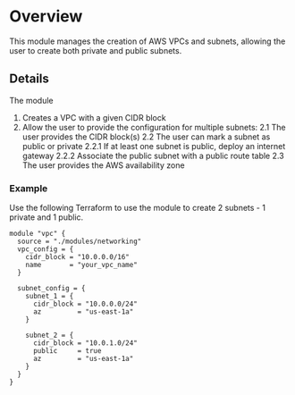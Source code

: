 # Overview
This module manages the creation of AWS VPCs and subnets, allowing the user to create both private and public subnets.

## Details
The module 
1. Creates a VPC with a given CIDR block
2. Allow the user to provide the configuration for multiple subnets:
    2.1 The user provides the CIDR block(s)
    2.2 The user can mark a subnet as public or private
        2.2.1 If at least one subnet is public, deploy an internet gateway
        2.2.2 Associate the public subnet with a public route table
    2.3 The user provides the AWS availability zone

### Example
Use the following Terraform to use the module to create 2 subnets - 1 private and 1 public.

```
module "vpc" {
  source = "./modules/networking"
  vpc_config = {
    cidr_block = "10.0.0.0/16"
    name       = "your_vpc_name"
  }

  subnet_config = {
    subnet_1 = {
      cidr_block = "10.0.0.0/24"
      az         = "us-east-1a"
    }

    subnet_2 = {
      cidr_block = "10.0.1.0/24"
      public     = true
      az         = "us-east-1a"
    }
  }
}
```
        